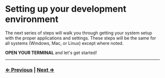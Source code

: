 # Setting up your development environment

The next series of steps will walk you through getting your system setup with the proper applications and settings. These steps will be the same for all systems (Windows, Mac, or Linux) except where noted.

**OPEN YOUR TERMINAL** and let's get started!

---

### [⇐ Previous](../README.md) | [Next ⇒](1-environment.md)
